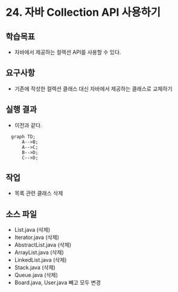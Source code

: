 # 24. 자바 Collection API 사용하기

## 학습목표

- 자바에서 제공하는 컬렉션 API를 사용할 수 있다.

## 요구사항

- 기존에 작성한 컬렉션 클래스 대신 자바에서 제공하는 클래스로 교체하기

## 실행 결과

- 이전과 같다.


```mermaid
  graph TD;
      A-->B;
      A-->C;
      B-->D;
      C-->D;
```

## 작업

- 목록 관련 클래스 삭제
    
## 소스 파일

- List.java (삭제)
- Iterator.java (삭제)
- AbstractList.java (삭제)
- ArrayList.java (삭제)
- LinkedList.java (삭제)
- Stack.java (삭제)
- Queue.java (삭제)
- Board.java, User.java 빼고 모두 변경
